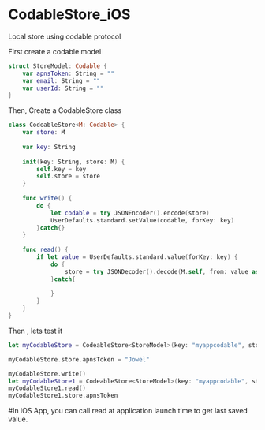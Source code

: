 # CodableStore_iOS
Local store using codable protocol 

First create a codable model 
```Swift
struct StoreModel: Codable {
    var apnsToken: String = ""
    var email: String = ""
    var userId: String = ""
}
```

Then, Create a CodableStore class 
```Swift
class CodeableStore<M: Codable> {
    var store: M
    
    var key: String
    
    init(key: String, store: M) {
        self.key = key
        self.store = store
    }
    
    func write() {
        do {
            let codable = try JSONEncoder().encode(store)
            UserDefaults.standard.setValue(codable, forKey: key)
        }catch{}
    }
    
    func read() {
        if let value = UserDefaults.standard.value(forKey: key) {
            do {
                store = try JSONDecoder().decode(M.self, from: value as! Data)
            }catch{
                
            }
        }
    }
}
```
Then , lets test it 

```Swift
let myCodableStore = CodeableStore<StoreModel>(key: "myappcodable", store: StoreModel())

myCodableStore.store.apnsToken = "Jowel"

myCodableStore.write()
let myCodableStore1 = CodeableStore<StoreModel>(key: "myappcodable", store: StoreModel())
myCodableStore1.read()
myCodableStore1.store.apnsToken
```
#In iOS App, you can call read at application launch time to get last saved value. 



